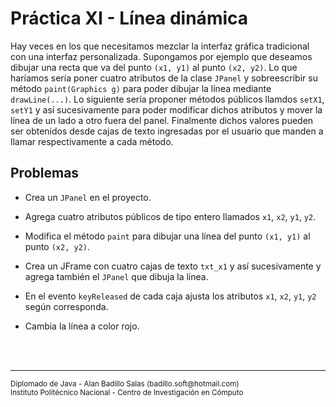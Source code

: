# Práctica XI - Línea dinámica

Hay veces en los que necesitamos mezclar la interfaz gráfica tradicional con una interfaz personalizada. Supongamos por ejemplo que deseamos dibujar una recta que va del punto `(x1, y1)` al punto `(x2, y2)`. Lo que haríamos sería poner cuatro atributos de la clase `JPanel` y sobreescribir su método `paint(Graphics g)` para poder dibujar la línea mediante `drawLine(...)`. Lo siguiente sería proponer métodos públicos llamdos `setX1`, `setY1` y así sucesivamente para poder modificar dichos atributos y mover la línea de un lado a otro fuera del panel. Finalmente dichos valores pueden ser obtenidos desde cajas de texto ingresadas por el usuario que manden a llamar respectivamente a cada método.

## Problemas

* Crea un `JPanel` en el proyecto.

* Agrega cuatro atributos públicos de tipo entero llamados `x1`, `x2`, `y1`, `y2`.

* Modifica el método `paint` para dibujar una línea del punto `(x1, y1)` al punto `(x2, y2)`.

* Crea un JFrame con cuatro cajas de texto `txt_x1` y así sucesivamente y agrega también el `JPanel` que dibuja la línea.

* En el evento `keyReleased` de cada caja ajusta los atributos `x1`, `x2`, `y1`, `y2` según corresponda.

* Cambia la línea a color rojo.

<br><br>
<hr>
<small>
Diplomado de Java - Alan Badillo Salas (badillo.soft@hotmail.com)<br>
Instituto Politécnico Nacional - Centro de Investigación en Cómputo
</small>